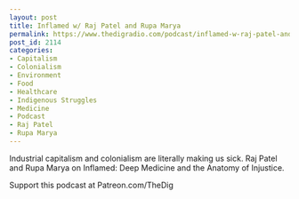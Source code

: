 ```yaml
---
layout: post
title: Inflamed w/ Raj Patel and Rupa Marya
permalink: https://www.thedigradio.com/podcast/inflamed-w-raj-patel-and-rupa-marya/index.html
post_id: 2114
categories: 
- Capitalism
- Colonialism
- Environment
- Food
- Healthcare
- Indigenous Struggles
- Medicine
- Podcast
- Raj Patel
- Rupa Marya
---
```


Industrial capitalism and colonialism are literally making us sick. Raj Patel and Rupa Marya on Inflamed: Deep Medicine and the Anatomy of Injustice.

Support this podcast at Patreon.com/TheDig